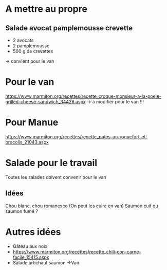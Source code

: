 # A mettre au propre
## Salade avocat pamplemousse crevette
 - 2 avocats
 - 2 pamplemousse
 - 500 g de crevettes

-> convient pour le van


# Pour le van
https://www.marmiton.org/recettes/recette_croque-monsieur-a-la-poele-grilled-cheese-sandwich_34426.aspx
-> à modifier pour le van !!!

# Pour Manue
https://www.marmiton.org/recettes/recette_pates-au-roquefort-et-brocolis_21043.aspx


# Salade pour le travail
Toutes les salades doivent convenir pour le van
## Idées
Chou blanc, chou romanesco (On peut les cuire en van)
Saumon cuit ou saumon fumé ?


# Autres idées
 - Gâteau aux noix
 - https://www.marmiton.org/recettes/recette_chili-con-carne-facile_15415.aspx
 - Salade artichaut saumon ->Van



